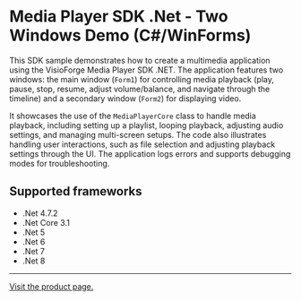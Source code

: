 ﻿# Media Player SDK .Net - Two Windows Demo (C#/WinForms)

This SDK sample demonstrates how to create a multimedia application using the VisioForge Media Player SDK .NET. The application features two windows: the main window (`Form1`) for controlling media playback (play, pause, stop, resume, adjust volume/balance, and navigate through the timeline) and a secondary window (`Form2`) for displaying video.

It showcases the use of the `MediaPlayerCore` class to handle media playback, including setting up a playlist, looping playback, adjusting audio settings, and managing multi-screen setups. The code also illustrates handling user interactions, such as file selection and adjusting playback settings through the UI. The application logs errors and supports debugging modes for troubleshooting.

## Supported frameworks

* .Net 4.7.2
* .Net Core 3.1
* .Net 5
* .Net 6
* .Net 7
* .Net 8

---

[Visit the product page.](https://www.visioforge.com/media-player-sdk-net)

